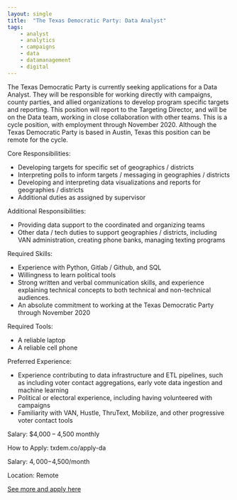 ```yaml
---
layout: single
title:  "The Texas Democratic Party: Data Analyst"
tags: 
    - analyst
    - analytics
    - campaigns
    - data
    - datamanagement
    - digital
---
```

The Texas Democratic Party is currently seeking applications for a Data Analyst. They will be responsible for working directly with campaigns, county parties, and allied organizations to develop program specific targets and reporting. This position will report to the Targeting Director, and will be on the Data team, working in close collaboration with other teams. This is a cycle position, with employment through November 2020. Although the Texas Democratic Party is based in Austin, Texas this position can be remote for the cycle.

Core Responsibilities:
* Developing targets for specific set of geographics / districts
* Interpreting polls to inform targets / messaging in geographies / districts
* Developing and interpreting data visualizations and reports for geographies / districts
* Additional duties as assigned by supervisor

Additional Responsibilities:
* Providing data support to the coordinated and organizing teams
* Other data / tech duties to support geographies / districts, including VAN administration, creating phone banks, managing texting programs

Required Skills:
* Experience with Python, Gitlab / Github, and SQL
* Willingness to learn political tools
* Strong written and verbal communication skills, and experience explaining technical concepts to both technical and non-technical audiences.
* An absolute commitment to working at the Texas Democratic Party through November 2020

Required Tools:
* A reliable laptop
* A reliable cell phone

Preferred Experience:
* Experience contributing to data infrastructure and ETL pipelines, such as including voter contact aggregations, early vote data ingestion and machine learning
* Political or electoral experience, including having volunteered with campaigns
* Familiarity with VAN, Hustle, ThruText, Mobilize, and other progressive voter contact tools

Salary: $4,000 – 4,500 monthly

How to Apply: txdem.co/apply-da

Salary: $4,000-$4,500/month

Location: Remote


[See more and apply here](https://www.texasdemocrats.org/work-with-us/#data1)
